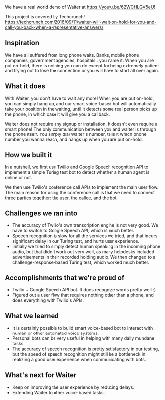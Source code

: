 We have a real world demo of Waiter at https://youtu.be/62WCHLGV5eU!

This project is covered by Techcrunch!
https://techcrunch.com/2016/09/11/waiter-will-wait-on-hold-for-you-and-call-you-back-when-a-representative-answers/

## Inspiration

We have all suffered from long phone waits. Banks, mobile phone companies, government agencies, hospitals.. you name it. When you are put on-hold, there is nothing you can do except for being extremely patient and trying not to lose the connection or you will have to start all over again.

## What it does

With Waiter, you don't have to wait any more! When you are put on-hold, you can simply hang up, and our smart voice-based bot will automatically take your position in the waiting, until it detects some real person picks up the phone, in which case it will give you a callback.

Waiter does not require any signup or installation. It doesn't even require a smart phone! The only communication between you and waiter is through the phone itself. You simply dial Waiter's number, tells it which phone number you wanna reach, and hangs up when you are put on-hold.

## How we built it

In a nutshell, we first use Twilio and Google Speech recognition API to implement a simple Turing test bot to detect whether a human agent is online or not.

We then use Twilio's conference call APIs to implement the main user flow. The main reason for using the conference call is that we need to connect three parties together: the user, the callee, and the bot.

## Challenges we ran into

- The accuracy of Twilio's own transcription engine is not very good. We have to switch to Google Speech API, which is much better.
- Speech recognition is slow for all the services we tried, and that incurs significant delay in our Turing test, and hurts user experience.
- Initially we tried to simply detect human speaking in the incoming phone audio, but that didn't work out very well, as many helpdesks included advertisements in their recorded holding audio. We then changed to a challenge-response-based Turing test, which worked much better.

## Accomplishments that we're proud of

- Twilio + Google Speech API bot. It does recognize words pretty well :)
- Figured out a user flow that requires nothing other than a phone, and does everything with Twilio's APIs.

## What we learned

- It is certainly possible to build smart voice-based bot to interact with human or other automated voice systems.
- Personal bots can be very useful in helping with many daily mundane tasks.
- The accuracy of speech recognition is pretty satisfactory in our testing, but the speed of speech recognition might still be a bottleneck in realizing a good user experience when communicating with bots.

## What's next for Waiter

- Keep on improving the user experience by reducing delays.
- Extending Waiter to other voice-based tasks.


